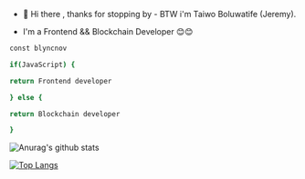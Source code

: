 * 👋 Hi there , thanks for stopping by - BTW i'm Taiwo Boluwatife (Jeremy).

* I'm a Frontend && Blockchain Developer 😊😊

```bash
const blyncnov

if(JavaScript) {

return Frontend developer

} else {

return Blockchain developer

}
```


![Anurag's github stats](https://github-readme-stats.vercel.app/api?username=blyncnov)


[![Top Langs](https://github-readme-stats.vercel.app/api/top-langs/?username=blyncnov)](https://github.com/blyncnov/github-readme-stats)
